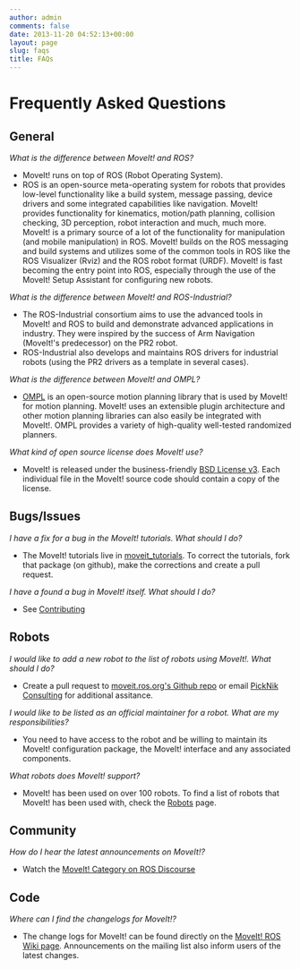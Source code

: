 ```yaml
---
author: admin
comments: false
date: 2013-11-20 04:52:13+00:00
layout: page
slug: faqs
title: FAQs
---
```


# Frequently Asked Questions

## General

_What is the difference between MoveIt! and ROS?_

  * MoveIt! runs on top of ROS (Robot Operating System).
  * ROS is an open-source meta-operating system for robots that provides low-level functionality like a build system, message passing, device drivers and some integrated capabilities like navigation. MoveIt! provides functionality for kinematics, motion/path planning, collision checking, 3D perception, robot interaction and much, much more. MoveIt! is a primary source of a lot of the functionality for manipulation (and mobile manipulation) in ROS. MoveIt! builds on the ROS messaging and build systems and utilizes some of the common tools in ROS like the ROS Visualizer (Rviz) and the ROS robot format (URDF). MoveIt! is fast becoming the entry point into ROS, especially through the use of the MoveIt! Setup Assistant for configuring new robots.

_What is the difference between MoveIt! and ROS-Industrial?_

  * The ROS-Industrial consortium aims to use the advanced tools in MoveIt! and ROS to build and demonstrate advanced applications in industry. They were inspired by the success of Arm Navigation (MoveIt!'s predecessor) on the PR2 robot.
  * ROS-Industrial also develops and maintains ROS drivers for industrial robots (using the PR2 drivers as a template in several cases).

_What is the difference between MoveIt! and OMPL?_

  * [OMPL](http://ompl.kavrakilab.org) is an open-source motion planning library that is used by MoveIt! for motion planning. MoveIt! uses an extensible plugin architecture and other motion planning libraries can also easily be integrated with MoveIt!. OMPL provides a variety of high-quality well-tested randomized planners.

_What kind of open source license does MoveIt! use?_

 * MoveIt! is released under the business-friendly [BSD License v3](https://opensource.org/licenses/BSD-3-Clause). Each individual file in the MoveIt! source code should contain a copy of the license.

## Bugs/Issues

_I have a fix for a bug in the MoveIt! tutorials. What should I do?_

  * The MoveIt! tutorials live in [moveit_tutorials](https://github.com/ros-planning/moveit_tutorials). To correct the tutorials, fork that package (on github), make the corrections and create a pull request.


_I have a found a bug in MoveIt! itself. What should I do?_


  * See [Contributing](http://moveit.ros.org/documentation/contributing/)


## Robots

_I would like to add a new robot to the list of robots using MoveIt!. What should I do?_

  * Create a pull request to [moveit.ros.org's Github repo](https://github.com/ros-planning/moveit.ros.org) or email [PickNik Consulting](http://picknik.ai/connect) for additional assitance.

_I would like to be listed as an official maintainer for a robot. What are my responsibilities?_

  * You need to have access to the robot and be willing to maintain its MoveIt! configuration package, the MoveIt! interface and any associated components.

_What robots does MoveIt! support?_

  * MoveIt! has been used on over 100 robots. To find a list of robots that MoveIt! has been used with, check the [Robots](/robots/) page.

## Community

_How do I hear the latest announcements on MoveIt!?_

  * Watch the <a href="https://discourse.ros.org/c/moveit">MoveIt! Category on ROS Discourse</a>

## Code

_Where can I find the changelogs for MoveIt!?_

  * The change logs for MoveIt! can be found directly on the [MoveIt! ROS Wiki page](http://wiki.ros.org/moveit). Announcements on the mailing list also inform users of the latest changes.
